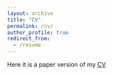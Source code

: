 ```yaml
---
layout: archive
title: "CV"
permalink: /cv/
author_profile: true
redirect_from:
  - /resume
---
```


Here it is a paper version of my <a href="https://cesarbm03.github.io/files/autoCV.pdf">CV</a>
